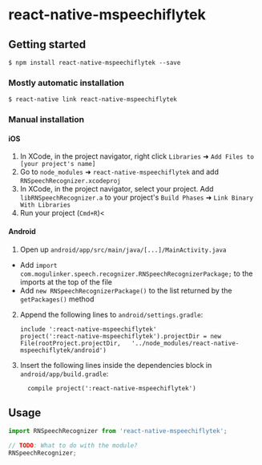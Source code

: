 
# react-native-mspeechiflytek

## Getting started

`$ npm install react-native-mspeechiflytek --save`

### Mostly automatic installation

`$ react-native link react-native-mspeechiflytek`

### Manual installation


#### iOS

1. In XCode, in the project navigator, right click `Libraries` ➜ `Add Files to [your project's name]`
2. Go to `node_modules` ➜ `react-native-mspeechiflytek` and add `RNSpeechRecognizer.xcodeproj`
3. In XCode, in the project navigator, select your project. Add `libRNSpeechRecognizer.a` to your project's `Build Phases` ➜ `Link Binary With Libraries`
4. Run your project (`Cmd+R`)<

#### Android

1. Open up `android/app/src/main/java/[...]/MainActivity.java`
  - Add `import com.mogulinker.speech.recognizer.RNSpeechRecognizerPackage;` to the imports at the top of the file
  - Add `new RNSpeechRecognizerPackage()` to the list returned by the `getPackages()` method
2. Append the following lines to `android/settings.gradle`:
  	```
  	include ':react-native-mspeechiflytek'
  	project(':react-native-mspeechiflytek').projectDir = new File(rootProject.projectDir, 	'../node_modules/react-native-mspeechiflytek/android')
  	```
3. Insert the following lines inside the dependencies block in `android/app/build.gradle`:
  	```
      compile project(':react-native-mspeechiflytek')
  	```


## Usage
```javascript
import RNSpeechRecognizer from 'react-native-mspeechiflytek';

// TODO: What to do with the module?
RNSpeechRecognizer;
```
  